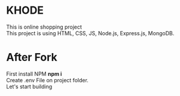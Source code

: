 <h1>KHODE</h1>

<p>This is online shopping project <br> This project is using HTML, CSS, JS, Node.js, Express.js, MongoDB.</p>

<h1>After Fork </h1>
<p>First install NPM <b> npm i </b><br> Create .env File on project folder.<br>Let's start building</p>